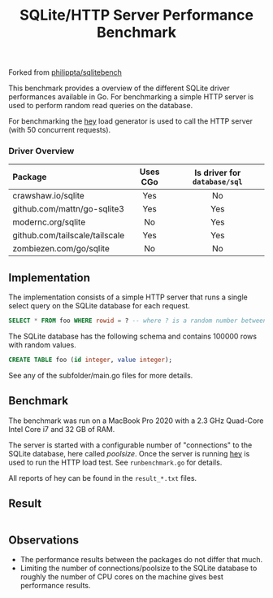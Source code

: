 <h1 align="center">
<br />
SQLite/HTTP Server Performance Benchmark
<br /><br />
</h1>

Forked from [philippta/sqlitebench](github.com/philippta/sqlitebench)

This benchmark provides a overview of the different SQLite driver performances available in Go. For benchmarking a simple HTTP server is used to perform random read queries on the database.

For benchmarking the [hey](https://github.com/rakyll/hey) load generator is used to call the HTTP server (with 50 concurrent requests).

### Driver Overview

Package | Uses CGo | Is driver for `database/sql`
:------ |:--------:| :-----:
crawshaw.io/sqlite |   Yes    | No
github.com/mattn/go-sqlite3 |   Yes    | Yes
modernc.org/sqlite |    No    | Yes
github.com/tailscale/tailscale |   Yes    | Yes
zombiezen.com/go/sqlite |    No    | No

## Implementation

The implementation consists of a simple HTTP server that runs a single select query on the SQLite database for each request.
```sql
SELECT * FROM foo WHERE rowid = ? -- where ? is a random number between 1 and 10000
```

The SQLite database has the following schema and contains 100000 rows with random values.
```sql
CREATE TABLE foo (id integer, value integer);
```

See any of the subfolder/main.go files for more details.

## Benchmark

The benchmark was run on a MacBook Pro 2020 with a 2.3 GHz Quad-Core Intel Core i7 and 32 GB of RAM.

The server is started with a configurable number of "connections" to the SQLite database, here called _poolsize_. Once the server is running [hey](https://github.com/rakyll/hey) is used to run the HTTP load test. See `runbenchmark.go` for details.

All reports of hey can be found in the `result_*.txt` files.

## Result

```

```

## Observations

- The performance results between the packages do not differ that much.
- Limiting the number of connections/poolsize to the SQLite database  to roughly the number of CPU cores on the machine gives best performance results.
